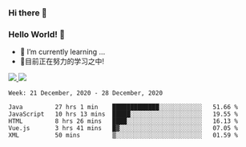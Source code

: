 ### Hi there 👋
### Hello World! 🙌

- 🌱 I’m currently learning ...
- 📖目前正在努力的学习之中!

<a href="https://github.com/anuraghazra/github-readme-stats">
  <img src="https://github-readme-stats.vercel.app/api?username=keyboardWithDream&show_icons=true&repo=github-readme-stats" />
</a>
<a href="https://github.com/anuraghazra/convoychat">
  <img src="https://github-readme-stats.vercel.app/api/top-langs/?username=keyboardWithDream&layout=compact&repo=convoychat" />
</a>



<!--START_SECTION:waka-->
```text
Week: 21 December, 2020 - 28 December, 2020

Java         27 hrs 1 min    █████████████░░░░░░░░░░░░   51.66 % 
JavaScript   10 hrs 13 mins  █████░░░░░░░░░░░░░░░░░░░░   19.55 % 
HTML         8 hrs 26 mins   ████░░░░░░░░░░░░░░░░░░░░░   16.13 % 
Vue.js       3 hrs 41 mins   █▓░░░░░░░░░░░░░░░░░░░░░░░   07.05 % 
XML          50 mins         ▒░░░░░░░░░░░░░░░░░░░░░░░░   01.59 % 
```
<!--END_SECTION:waka-->
